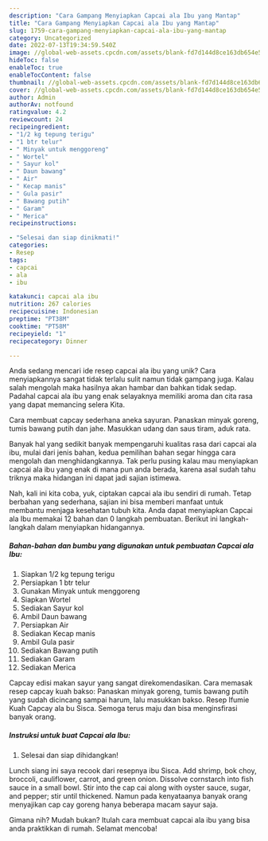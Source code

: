```yaml
---
description: "Cara Gampang Menyiapkan Capcai ala Ibu yang Mantap"
title: "Cara Gampang Menyiapkan Capcai ala Ibu yang Mantap"
slug: 1759-cara-gampang-menyiapkan-capcai-ala-ibu-yang-mantap
category: Uncategorized
date: 2022-07-13T19:34:59.540Z
image: //global-web-assets.cpcdn.com/assets/blank-fd7d144d8ce163db654e5a02c40b08a2775adb7897d16e4062681dc7e1b2800f.png
hideToc: false
enableToc: true
enableTocContent: false
thumbnail: //global-web-assets.cpcdn.com/assets/blank-fd7d144d8ce163db654e5a02c40b08a2775adb7897d16e4062681dc7e1b2800f.png
cover: //global-web-assets.cpcdn.com/assets/blank-fd7d144d8ce163db654e5a02c40b08a2775adb7897d16e4062681dc7e1b2800f.png
author: Admin
authorAv: notfound
ratingvalue: 4.2
reviewcount: 24
recipeingredient:
- "1/2 kg tepung terigu"
- "1 btr telur"
- " Minyak untuk menggoreng"
- " Wortel"
- " Sayur kol"
- " Daun bawang"
- " Air"
- " Kecap manis"
- " Gula pasir"
- " Bawang putih"
- " Garam"
- " Merica"
recipeinstructions:

- "Selesai dan siap dinikmati!"
categories:
- Resep
tags:
- capcai
- ala
- ibu

katakunci: capcai ala ibu 
nutrition: 267 calories
recipecuisine: Indonesian
preptime: "PT38M"
cooktime: "PT58M"
recipeyield: "1"
recipecategory: Dinner

---
```





Anda sedang mencari ide resep capcai ala ibu yang unik? Cara menyiapkannya sangat tidak terlalu sulit namun tidak gampang juga. Kalau salah mengolah maka hasilnya akan hambar dan bahkan tidak sedap. Padahal capcai ala ibu yang enak selayaknya memiliki aroma dan cita rasa yang dapat memancing selera Kita.





Cara membuat capcay sederhana aneka sayuran. Panaskan minyak goreng, tumis bawang putih dan jahe. Masukkan udang dan saus tiram, aduk rata.

Banyak hal yang sedikit banyak mempengaruhi kualitas rasa dari capcai ala ibu, mulai dari jenis bahan, kedua pemilihan bahan segar hingga cara mengolah dan menghidangkannya. Tak perlu pusing kalau mau menyiapkan capcai ala ibu yang enak di mana pun anda berada, karena asal sudah tahu triknya maka hidangan ini dapat jadi sajian istimewa.






Nah, kali ini kita coba, yuk, ciptakan capcai ala ibu sendiri di rumah. Tetap berbahan yang sederhana, sajian ini bisa memberi manfaat untuk membantu menjaga kesehatan tubuh kita. Anda dapat menyiapkan Capcai ala Ibu memakai 12 bahan dan 0 langkah pembuatan. Berikut ini langkah-langkah dalam menyiapkan hidangannya.

<!--inarticleads1-->

##### Bahan-bahan dan bumbu yang digunakan untuk pembuatan Capcai ala Ibu:

1. Siapkan 1/2 kg tepung terigu
1. Persiapkan 1 btr telur
1. Gunakan  Minyak untuk menggoreng
1. Siapkan  Wortel
1. Sediakan  Sayur kol
1. Ambil  Daun bawang
1. Persiapkan  Air
1. Sediakan  Kecap manis
1. Ambil  Gula pasir
1. Sediakan  Bawang putih
1. Sediakan  Garam
1. Sediakan  Merica


Capcay edisi makan sayur yang sangat direkomendasikan. Cara memasak resep capcay kuah bakso: Panaskan minyak goreng, tumis bawang putih yang sudah dicincang sampai harum, lalu masukkan bakso. Resep Ifumie Kuah Capcay ala bu Sisca. Semoga terus maju dan bisa menginsfirasi banyak orang. 

<!--inarticleads2-->

##### Instruksi untuk buat Capcai ala Ibu:


1. Selesai dan siap dihidangkan!

Lunch siang ini saya recook dari resepnya ibu Sisca. Add shrimp, bok choy, broccoli, cauliflower, carrot, and green onion. Dissolve cornstarch into fish sauce in a small bowl. Stir into the cap cai along with oyster sauce, sugar, and pepper; stir until thickened. Namun pada kenyataanya banyak orang menyajikan cap cay goreng hanya beberapa macam sayur saja. 

Gimana nih? Mudah bukan? Itulah cara membuat capcai ala ibu yang bisa anda praktikkan di rumah. Selamat mencoba!
